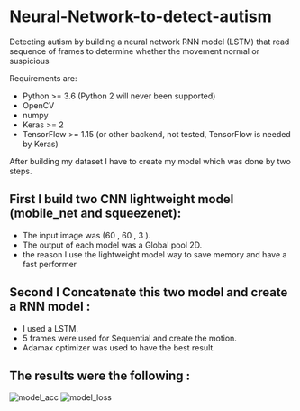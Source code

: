 # Neural-Network-to-detect-autism
Detecting autism by building a neural network RNN model (LSTM) that read sequence of frames to determine
whether the movement normal or suspicious

Requirements are:
- Python >= 3.6 (Python 2 will never been supported)
- OpenCV
- numpy
- Keras >= 2
- TensorFlow >= 1.15 (or other backend, not tested, TensorFlow is needed by Keras)

After building my dataset I have to create my model which was done by two steps.

## First I build two CNN lightweight model (mobile_net and squeezenet):

- The input image was (60 , 60 , 3 ).
- The output of each model was a Global pool 2D.
- the reason I use the lightweight model way to save memory and have a fast performer

## Second I Concatenate this two model and create a RNN model :

- I used a LSTM.
- 5 frames were used for Sequential and create the motion. 
- Adamax optimizer was used to have the best result.

## The results were the following :

![model_acc](https://user-images.githubusercontent.com/93203143/182432733-e89f64f3-2f4d-484e-800e-6e38f564693d.PNG)
![model_loss](https://user-images.githubusercontent.com/93203143/182432738-8befe49f-4eed-41e1-bdb3-bab9ba2232cb.PNG)
